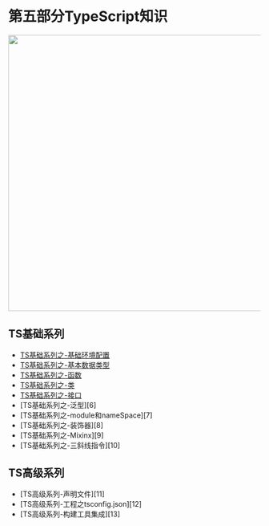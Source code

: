# 第五部分TypeScript知识
 
<image src="https://github.com/MarsPen/-notes-summary/blob/master/images/typeScript.png" width="550"></image>

## TS基础系列
* [TS基础系列之-基础环境配置][1]
* [TS基础系列之-基本数据类型][2]
* [TS基础系列之-函数][3]
* [TS基础系列之-类][4]
* [TS基础系列之-接口][5]
* [TS基础系列之-泛型][6]
* [TS基础系列之-module和nameSpace][7]
* [TS基础系列之-装饰器][8]
* [TS基础系列之-Mixinx][9]
* [TS基础系列之-三斜线指令][10]


## TS高级系列
* [TS高级系列-声明文件][11]
* [TS高级系列-工程之tsconfig.json][12]
* [TS高级系列-构建工具集成][13]






[1]: https://github.com/MarsPen/-notes-summary/blob/master/typescript/envConfig.md
[2]: https://github.com/MarsPen/-notes-summary/blob/master/typescript/baseDataType.md
[3]: https://github.com/MarsPen/-notes-summary/blob/master/typescript/function.md
[4]: https://github.com/MarsPen/-notes-summary/blob/master/typescript/class.md
[5]: https://github.com/MarsPen/-notes-summary/blob/master/typescript/interfaces.md



